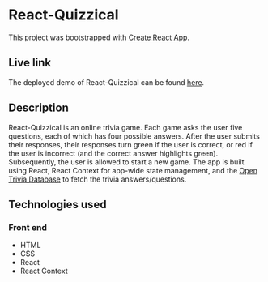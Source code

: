 # React-Quizzical

This project was bootstrapped with [Create React App](https://github.com/facebook/create-react-app).

## Live link

The deployed demo of React-Quizzical can be found [here](https://foto-quizzical.herokuapp.com").

## Description

React-Quizzical is an online trivia game. Each game asks the user five questions, each of which has four possible answers. After the user submits their responses, their responses turn green if the user is correct, or red if the user is incorrect (and the correct answer highlights green). Subsequently, the user is allowed to start a new game. The app is built using React, React Context for app-wide state management, and the [Open Trivia Database](https://opentdb.com/) to fetch the trivia answers/questions.

## Technologies used

### Front end
- HTML
- CSS
- React
- React Context